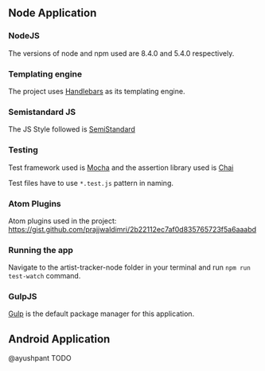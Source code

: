 ## Node Application

### NodeJS

The versions of node and npm used are 8.4.0 and 5.4.0 respectively.

### Templating engine

The project uses [Handlebars](https://handlebarsjs.com) as its templating engine.

### Semistandard JS

The JS Style followed is [SemiStandard](https://github.com/Flet/semistandard)

### Testing

Test framework used is [Mocha](https://mochajs.org) and the assertion library used is [Chai](http://chaijs.com/)

Test files have to use `*.test.js` pattern in naming.

### Atom Plugins

Atom plugins used in the project:
<https://gist.github.com/prajjwaldimri/2b22112ec7af0d835765723f5a6aaabd>

### Running the app

Navigate to the artist-tracker-node folder in your terminal and run `npm run test-watch` command.

### GulpJS

[Gulp](https://gulpjs.com/) is the default package manager for this application.

## Android Application

@ayushpant TODO

